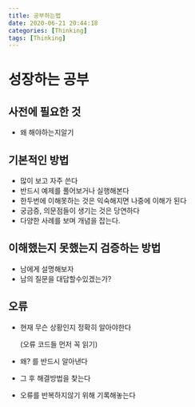 ```yaml
---
title: 공부하는법
date: 2020-06-21 20:44:18
categories: [Thinking]
tags: [Thinking]
---
```


# 성장하는  공부

## 사전에 필요한 것

- 왜 해야하는지알기

## 기본적인 방법

- 많이 보고 자주 쓴다
- 반드시 예제를 풀어보거나 실행해본다
- 한두번에 이해못하는 것은 익숙해지면 나중에 이해가 된다
- 궁금증, 의문점들이 생기는 것은 당연하다
- 다양한 사례를 보며 개념을 잡는다.

## 이해했는지 못했는지 검증하는 방법

- 남에게 설명해보자
- 남의 질문을 대답할수있겠는가?

## 오류

- 현재 무슨 상황인지 정확히 알아야한다

  (오류 코드들 먼저 꼭 읽기)

- 왜? 를 반드시 알아낸다

- 그 후 해결방법을 찾는다

- 오류를 반복하지않기 위해 기록해놓는다
